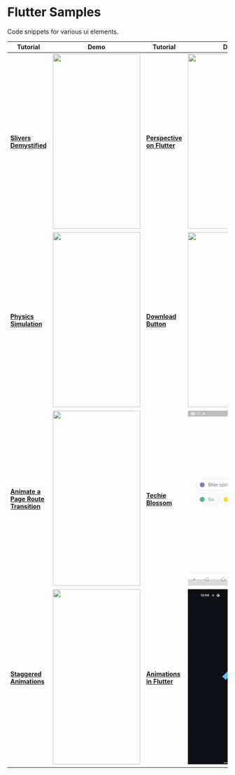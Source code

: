 # Flutter Samples

Code snippets for various ui elements.

Tutorial | Demo | Tutorial | Demo
-------- | ---- | -------- | ----
**[Slivers Demystified](https://medium.com/flutter/slivers-demystified-6ff68ab0296f)** | <img src="https://github.com/hauntarl/flui_000_samples/blob/master/screenshots/slivers-demo.gif" width="200" height="400"> | **[Perspective on Flutter](https://medium.com/flutter/perspective-on-flutter-6f832f4d912e)** | <img src="https://github.com/hauntarl/flutter-samples/blob/master/screenshots/perspective-demo.gif" width="200" height="400">
**[Physics Simulation](https://flutter.dev/docs/cookbook/animation/physics-simulation)** | <img src="https://github.com/hauntarl/flutter-samples/blob/master/screenshots/physics-simulation.gif" width="200" height="400"> | **[Download Button](https://flutter.dev/docs/cookbook/effects/download-button.html)** | <img src="https://github.com/hauntarl/flutter-samples/blob/master/screenshots/download-button.gif" width="200" height="400">
**[Animate a Page Route Transition](https://flutter.dev/docs/cookbook/animation/page-route-animation.html)** | <img src="https://github.com/hauntarl/flutter-samples/blob/master/screenshots/route-layout-demo.gif" width="200" height="400"> | **[Techie Blossom](https://www.youtube.com/channel/UC3wqIkiaOUpO6EjJoCwH6_Q)** | <img src="https://github.com/hauntarl/flui_000_samples/blob/master/screenshots/google-filters.gif" width="200" height="400">
**[Staggered Animations](https://flutter.dev/docs/development/ui/animations/staggered-animations)** | <img src="https://github.com/hauntarl/flutter-samples/blob/master/screenshots/staggered-demo.gif" width="200" height="400"> | **[Animations in Flutter](https://flutter.dev/docs/development/ui/animations/tutorial)** | <img src="https://github.com/hauntarl/flui_000_samples/blob/master/screenshots/animation-demo.gif" width="200" height="400">

